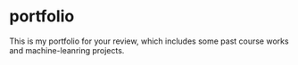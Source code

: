 # portfolio
This is my portfolio for your review, which includes some past course works and machine-leanring projects.
